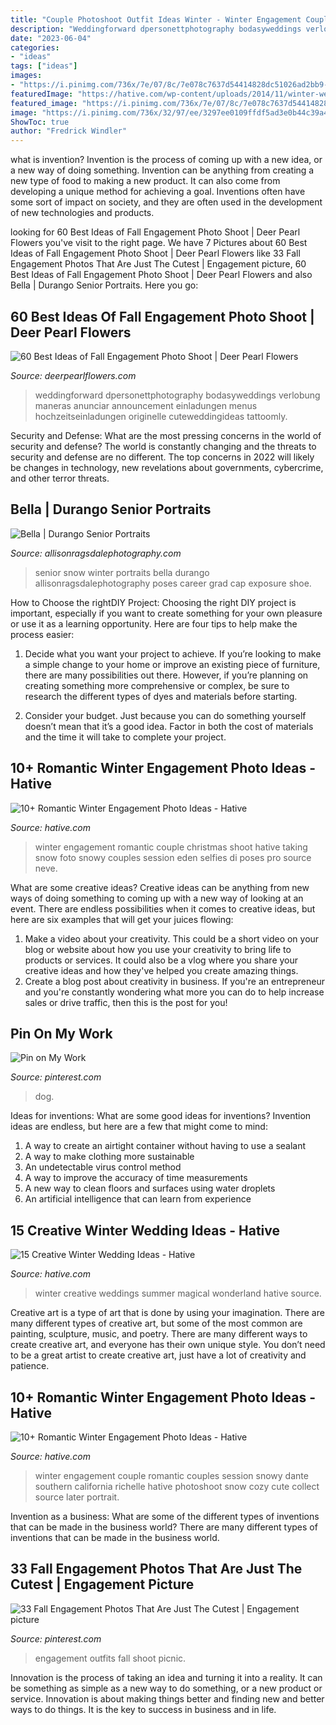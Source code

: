 ```yaml
---
title: "Couple Photoshoot Outfit Ideas Winter - Winter Engagement Couple Romantic Couples Session Snowy Dante Southern California Richelle Hative Photoshoot Snow Cozy Cute Collect Source Later Portrait"
description: "Weddingforward dpersonettphotography bodasyweddings verlobung maneras anunciar announcement einladungen menus hochzeitseinladungen originelle cuteweddingideas tattoomly"
date: "2023-06-04"
categories:
- "ideas"
tags: ["ideas"]
images:
- "https://i.pinimg.com/736x/7e/07/8c/7e078c7637d54414828dc51026ad2bb9--family-pictures-dog-family-photos.jpg"
featuredImage: "https://hative.com/wp-content/uploads/2014/11/winter-wedding-ideas/3-creative-winter-wedding-ideas.jpg"
featured_image: "https://i.pinimg.com/736x/7e/07/8c/7e078c7637d54414828dc51026ad2bb9--family-pictures-dog-family-photos.jpg"
image: "https://i.pinimg.com/736x/32/97/ee/3297ee0109ffdf5ad3e0b44c39a4ba0e--engagement-shoot-outfits-picnic-engagement.jpg"
ShowToc: true
author: "Fredrick Windler"
---
```



what is invention?
Invention is the process of coming up with a new idea, or a new way of doing something. Invention can be anything from creating a new type of food to making a new product. It can also come from developing a unique method for achieving a goal. Inventions often have some sort of impact on society, and they are often used in the development of new technologies and products.

	

		
looking for 60 Best Ideas of Fall Engagement Photo Shoot | Deer Pearl Flowers you've visit to the right page. We have 7 Pictures about 60 Best Ideas of Fall Engagement Photo Shoot | Deer Pearl Flowers like 33 Fall Engagement Photos That Are Just The Cutest | Engagement picture, 60 Best Ideas of Fall Engagement Photo Shoot | Deer Pearl Flowers and also Bella | Durango Senior Portraits. Here you go:
		
    
## 60 Best Ideas Of Fall Engagement Photo Shoot | Deer Pearl Flowers

<img loading=lazy src="https://www.deerpearlflowers.com/wp-content/uploads/2016/08/Fall-Engagement-Photo-Shoot-and-Poses-Ideas-18.jpg" onerror="this.onerror=null;this.src='https://tse4.mm.bing.net/th?id=OIP.Mr3g5MqmIUMnrAak0KaWEwHaLH&amp;pid=15.1';" alt="60 Best Ideas of Fall Engagement Photo Shoot | Deer Pearl Flowers">

_Source: deerpearlflowers.com_

>weddingforward dpersonettphotography bodasyweddings verlobung maneras anunciar announcement einladungen menus hochzeitseinladungen originelle cuteweddingideas tattoomly. 

	

Security and Defense: What are the most pressing concerns in the world of security and defense?
The world is constantly changing and the threats to security and defense are no different. The top concerns in 2022 will likely be changes in technology, new revelations about governments, cybercrime, and other terror threats.

    
## Bella | Durango Senior Portraits

<img loading=lazy src="https://allisonragsdalephotography.com/wp-content/uploads/2013/04/allisonragsdalephotography-7134-681x1024.jpg" onerror="this.onerror=null;this.src='https://tse2.mm.bing.net/th?id=OIP.hDAHSph6dHSrX86xzig0EAHaLI&amp;pid=15.1';" alt="Bella | Durango Senior Portraits">

_Source: allisonragsdalephotography.com_

>senior snow winter portraits bella durango allisonragsdalephotography poses career grad cap exposure shoe. 

	

How to Choose the rightDIY Project:
Choosing the right DIY project is important, especially if you want to create something for your own pleasure or use it as a learning opportunity. Here are four tips to help make the process easier:
1. Decide what you want your project to achieve. If you’re looking to make a simple change to your home or improve an existing piece of furniture, there are many possibilities out there. However, if you’re planning on creating something more comprehensive or complex, be sure to research the different types of dyes and materials before starting.

2. Consider your budget. Just because you can do something yourself doesn’t mean that it’s a good idea. Factor in both the cost of materials and the time it will take to complete your project.

    
## 10+ Romantic Winter Engagement Photo Ideas - Hative

<img loading=lazy src="http://hative.com/wp-content/uploads/2014/11/winter-engagement-photo-ideas/5-winter-engagement-photo-ideas.jpg" onerror="this.onerror=null;this.src='https://tse4.mm.bing.net/th?id=OIP.bRwovrPDmfY-iKnzPdUezAHaLH&amp;pid=15.1';" alt="10+ Romantic Winter Engagement Photo Ideas - Hative">

_Source: hative.com_

>winter engagement romantic couple christmas shoot hative taking snow foto snowy couples session eden selfies di poses pro source neve. 

	

What are some creative ideas?
Creative ideas can be anything from new ways of doing something to coming up with a new way of looking at an event. There are endless possibilities when it comes to creative ideas, but here are six examples that will get your juices flowing: 
1. Make a video about your creativity. This could be a short video on your blog or website about how you use your creativity to bring life to products or services. It could also be a vlog where you share your creative ideas and how they've helped you create amazing things. 
2. Create a blog post about creativity in business. If you're an entrepreneur and you're constantly wondering what more you can do to help increase sales or drive traffic, then this is the post for you!

    
## Pin On My Work

<img loading=lazy src="https://i.pinimg.com/736x/7e/07/8c/7e078c7637d54414828dc51026ad2bb9--family-pictures-dog-family-photos.jpg" onerror="this.onerror=null;this.src='https://tse2.mm.bing.net/th?id=OIP.yR14CPjB69lYLeuDoqbyGAHaLH&amp;pid=15.1';" alt="Pin on My Work">

_Source: pinterest.com_

>dog. 

	

Ideas for inventions: What are some good ideas for inventions?
Invention ideas are endless, but here are a few that might come to mind:
1. A way to create an airtight container without having to use a sealant 
2. A way to make clothing more sustainable 
3. An undetectable virus control method 
4. A way to improve the accuracy of time measurements 
5. A new way to clean floors and surfaces using water droplets 
6. An artificial intelligence that can learn from experience 

    
## 15 Creative Winter Wedding Ideas - Hative

<img loading=lazy src="https://hative.com/wp-content/uploads/2014/11/winter-wedding-ideas/3-creative-winter-wedding-ideas.jpg" onerror="this.onerror=null;this.src='https://tse3.mm.bing.net/th?id=OIP.DbMGoGUX-h8yTCMJ_SwoiwHaLH&amp;pid=15.1';" alt="15 Creative Winter Wedding Ideas - Hative">

_Source: hative.com_

>winter creative weddings summer magical wonderland hative source. 

	

Creative art is a type of art that is done by using your imagination. There are many different types of creative art, but some of the most common are painting, sculpture, music, and poetry. There are many different ways to create creative art, and everyone has their own unique style. You don’t need to be a great artist to create creative art, just have a lot of creativity and patience.

    
## 10+ Romantic Winter Engagement Photo Ideas - Hative

<img loading=lazy src="https://hative.com/wp-content/uploads/2014/11/winter-engagement-photo-ideas/2-winter-engagement-photo-ideas.jpg" onerror="this.onerror=null;this.src='https://tse4.mm.bing.net/th?id=OIP.TGao1vCMixZroPvTY1gnxQHaLG&amp;pid=15.1';" alt="10+ Romantic Winter Engagement Photo Ideas - Hative">

_Source: hative.com_

>winter engagement couple romantic couples session snowy dante southern california richelle hative photoshoot snow cozy cute collect source later portrait. 

	

Invention as a business: What are some of the different types of inventions that can be made in the business world?
There are many different types of inventions that can be made in the business world.

    
## 33 Fall Engagement Photos That Are Just The Cutest | Engagement Picture

<img loading=lazy src="https://i.pinimg.com/736x/32/97/ee/3297ee0109ffdf5ad3e0b44c39a4ba0e--engagement-shoot-outfits-picnic-engagement.jpg" onerror="this.onerror=null;this.src='https://tse3.mm.bing.net/th?id=OIP.aLUeimoRkgob7wErHMCFIAHaLG&amp;pid=15.1';" alt="33 Fall Engagement Photos That Are Just The Cutest | Engagement picture">

_Source: pinterest.com_

>engagement outfits fall shoot picnic. 

	

Innovation is the process of taking an idea and turning it into a reality. It can be something as simple as a new way to do something, or a new product or service. Innovation is about making things better and finding new and better ways to do things. It is the key to success in business and in life.

